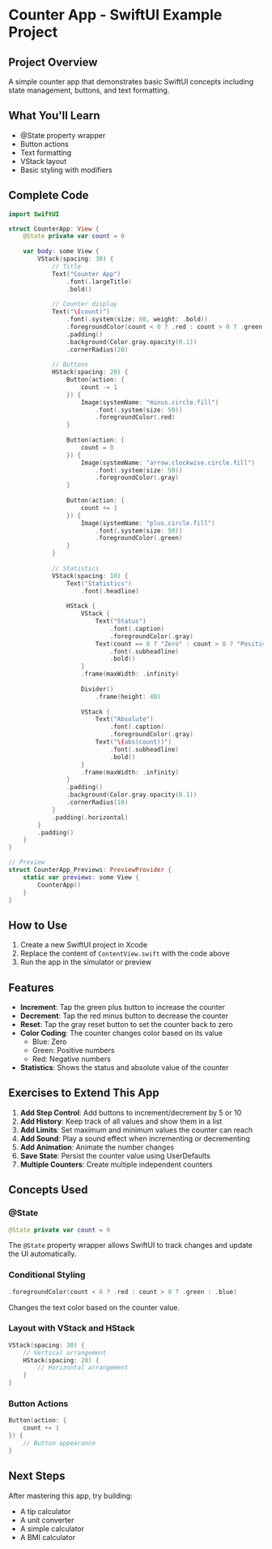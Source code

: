 # Counter App - SwiftUI Example Project

## Project Overview
A simple counter app that demonstrates basic SwiftUI concepts including state management, buttons, and text formatting.

## What You'll Learn
- @State property wrapper
- Button actions
- Text formatting
- VStack layout
- Basic styling with modifiers

## Complete Code

```swift
import SwiftUI

struct CounterApp: View {
    @State private var count = 0
    
    var body: some View {
        VStack(spacing: 30) {
            // Title
            Text("Counter App")
                .font(.largeTitle)
                .bold()
            
            // Counter display
            Text("\(count)")
                .font(.system(size: 80, weight: .bold))
                .foregroundColor(count < 0 ? .red : count > 0 ? .green : .blue)
                .padding()
                .background(Color.gray.opacity(0.1))
                .cornerRadius(20)
            
            // Buttons
            HStack(spacing: 20) {
                Button(action: {
                    count -= 1
                }) {
                    Image(systemName: "minus.circle.fill")
                        .font(.system(size: 50))
                        .foregroundColor(.red)
                }
                
                Button(action: {
                    count = 0
                }) {
                    Image(systemName: "arrow.clockwise.circle.fill")
                        .font(.system(size: 50))
                        .foregroundColor(.gray)
                }
                
                Button(action: {
                    count += 1
                }) {
                    Image(systemName: "plus.circle.fill")
                        .font(.system(size: 50))
                        .foregroundColor(.green)
                }
            }
            
            // Statistics
            VStack(spacing: 10) {
                Text("Statistics")
                    .font(.headline)
                
                HStack {
                    VStack {
                        Text("Status")
                            .font(.caption)
                            .foregroundColor(.gray)
                        Text(count == 0 ? "Zero" : count > 0 ? "Positive" : "Negative")
                            .font(.subheadline)
                            .bold()
                    }
                    .frame(maxWidth: .infinity)
                    
                    Divider()
                        .frame(height: 40)
                    
                    VStack {
                        Text("Absolute")
                            .font(.caption)
                            .foregroundColor(.gray)
                        Text("\(abs(count))")
                            .font(.subheadline)
                            .bold()
                    }
                    .frame(maxWidth: .infinity)
                }
                .padding()
                .background(Color.gray.opacity(0.1))
                .cornerRadius(10)
            }
            .padding(.horizontal)
        }
        .padding()
    }
}

// Preview
struct CounterApp_Previews: PreviewProvider {
    static var previews: some View {
        CounterApp()
    }
}
```

## How to Use

1. Create a new SwiftUI project in Xcode
2. Replace the content of `ContentView.swift` with the code above
3. Run the app in the simulator or preview

## Features

- **Increment**: Tap the green plus button to increase the counter
- **Decrement**: Tap the red minus button to decrease the counter
- **Reset**: Tap the gray reset button to set the counter back to zero
- **Color Coding**: The counter changes color based on its value
  - Blue: Zero
  - Green: Positive numbers
  - Red: Negative numbers
- **Statistics**: Shows the status and absolute value of the counter

## Exercises to Extend This App

1. **Add Step Control**: Add buttons to increment/decrement by 5 or 10
2. **Add History**: Keep track of all values and show them in a list
3. **Add Limits**: Set maximum and minimum values the counter can reach
4. **Add Sound**: Play a sound effect when incrementing or decrementing
5. **Add Animation**: Animate the number changes
6. **Save State**: Persist the counter value using UserDefaults
7. **Multiple Counters**: Create multiple independent counters

## Concepts Used

### @State
```swift
@State private var count = 0
```
The `@State` property wrapper allows SwiftUI to track changes and update the UI automatically.

### Conditional Styling
```swift
.foregroundColor(count < 0 ? .red : count > 0 ? .green : .blue)
```
Changes the text color based on the counter value.

### Layout with VStack and HStack
```swift
VStack(spacing: 30) {
    // Vertical arrangement
    HStack(spacing: 20) {
        // Horizontal arrangement
    }
}
```

### Button Actions
```swift
Button(action: {
    count += 1
}) {
    // Button appearance
}
```

## Next Steps
After mastering this app, try building:
- A tip calculator
- A unit converter
- A simple calculator
- A BMI calculator

